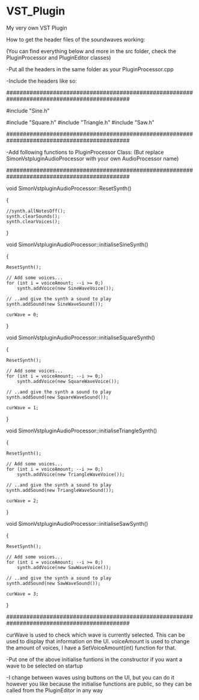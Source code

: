 # VST_Plugin
My very own VST Plugin


How to get the header files of the soundwaves working:

(You can find everything below and more in the src folder, check the PluginProcessor and PluginEditor classes)

-Put all the headers in the same folder as your PluginProcessor.cpp

-Include the headers like so:

#############################################################################################

#include "Sine.h"

#include "Square.h"
#include "Triangle.h"
#include "Saw.h"

#############################################################################################


-Add following functions to PluginProcessor Class:
(But replace SimonVstpluginAudioProcessor with your own AudioProcessor name)

#############################################################################################

void SimonVstpluginAudioProcessor::ResetSynth()

{

	//synth.allNotesOff();
	synth.clearSounds();
	synth.clearVoices();
	
}

void SimonVstpluginAudioProcessor::initialiseSineSynth()

{

	ResetSynth();

	// Add some voices...
	for (int i = voiceAmount; --i >= 0;)
		synth.addVoice(new SineWaveVoice());

	// ..and give the synth a sound to play
	synth.addSound(new SineWaveSound());

	curWave = 0;
}

void SimonVstpluginAudioProcessor::initialiseSquareSynth()

{

	ResetSynth();

	// Add some voices...
	for (int i = voiceAmount; --i >= 0;)
		synth.addVoice(new SquareWaveVoice());

	// ..and give the synth a sound to play
	synth.addSound(new SquareWaveSound());

	curWave = 1;
}

void SimonVstpluginAudioProcessor::initialiseTriangleSynth()

{

	ResetSynth();

	// Add some voices...
	for (int i = voiceAmount; --i >= 0;)
		synth.addVoice(new TriangleWaveVoice());

	// ..and give the synth a sound to play
	synth.addSound(new TriangleWaveSound());

	curWave = 2;
}

void SimonVstpluginAudioProcessor::initialiseSawSynth()

{

	ResetSynth();

	// Add some voices...
	for (int i = voiceAmount; --i >= 0;)
		synth.addVoice(new SawWaveVoice());

	// ..and give the synth a sound to play
	synth.addSound(new SawWaveSound());

	curWave = 3;
}

#############################################################################################

curWave is used to check which wave is currently selected. This can be used to display that information on the UI. 
voiceAmount is used to change the amount of voices, I have a SetVoiceAmount(int) function for that.

-Put one of the above initialise funtions in the constructor if you want a wave to be selected on startup

-I change between waves using buttons on the UI, but you can do it however you like because the initialise functions are public, so they can be called from the PluginEditor in any way
